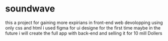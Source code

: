 # soundwave
this a project for gaining more expirians in front-end web devolopping using only css and html 
i used figma for ui designe for the first time
maybe in the future i will create the full app with back-end and selling it for 10 mill Dollers
